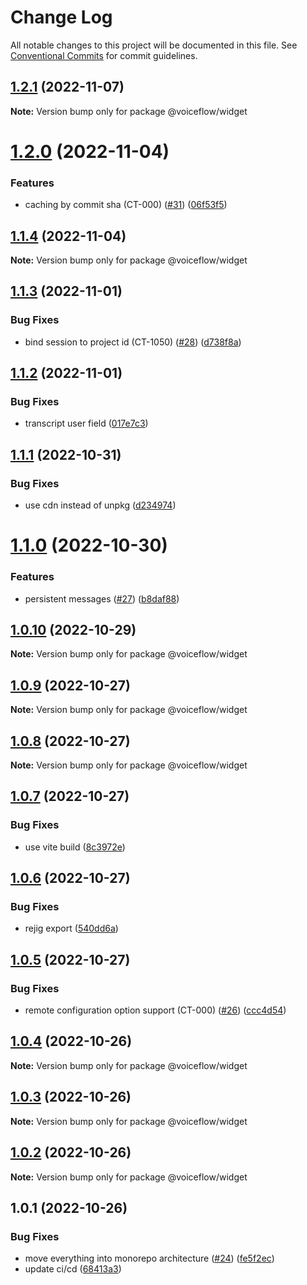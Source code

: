 # Change Log

All notable changes to this project will be documented in this file.
See [Conventional Commits](https://conventionalcommits.org) for commit guidelines.

## [1.2.1](https://github.com/voiceflow/react-chat/compare/@voiceflow/widget@1.2.0...@voiceflow/widget@1.2.1) (2022-11-07)

**Note:** Version bump only for package @voiceflow/widget

# [1.2.0](https://github.com/voiceflow/react-chat/compare/@voiceflow/widget@1.1.4...@voiceflow/widget@1.2.0) (2022-11-04)

### Features

* caching by commit sha (CT-000) ([#31](https://github.com/voiceflow/react-chat/issues/31)) ([06f53f5](https://github.com/voiceflow/react-chat/commit/06f53f5a333aa9defec153457cc271c821c9c5c8))

## [1.1.4](https://github.com/voiceflow/react-chat/compare/@voiceflow/widget@1.1.3...@voiceflow/widget@1.1.4) (2022-11-04)

**Note:** Version bump only for package @voiceflow/widget

## [1.1.3](https://github.com/voiceflow/react-chat/compare/@voiceflow/widget@1.1.2...@voiceflow/widget@1.1.3) (2022-11-01)

### Bug Fixes

* bind session to project id (CT-1050) ([#28](https://github.com/voiceflow/react-chat/issues/28)) ([d738f8a](https://github.com/voiceflow/react-chat/commit/d738f8a5f854b5aef2df38716fedcbc21216fcef))

## [1.1.2](https://github.com/voiceflow/react-chat/compare/@voiceflow/widget@1.1.1...@voiceflow/widget@1.1.2) (2022-11-01)

### Bug Fixes

* transcript user field ([017e7c3](https://github.com/voiceflow/react-chat/commit/017e7c3cca9e6e1235233075ea5716a4708f7df1))

## [1.1.1](https://github.com/voiceflow/react-chat/compare/@voiceflow/widget@1.1.0...@voiceflow/widget@1.1.1) (2022-10-31)

### Bug Fixes

* use cdn instead of unpkg ([d234974](https://github.com/voiceflow/react-chat/commit/d2349744f9370ad28c45d1fecc8991f5de89daf3))

# [1.1.0](https://github.com/voiceflow/react-chat/compare/@voiceflow/widget@1.0.10...@voiceflow/widget@1.1.0) (2022-10-30)

### Features

* persistent messages ([#27](https://github.com/voiceflow/react-chat/issues/27)) ([b8daf88](https://github.com/voiceflow/react-chat/commit/b8daf88a96bc23264271e0b68db318816b458a1a))

## [1.0.10](https://github.com/voiceflow/react-chat/compare/@voiceflow/widget@1.0.9...@voiceflow/widget@1.0.10) (2022-10-29)

**Note:** Version bump only for package @voiceflow/widget

## [1.0.9](https://github.com/voiceflow/react-chat/compare/@voiceflow/widget@1.0.8...@voiceflow/widget@1.0.9) (2022-10-27)

**Note:** Version bump only for package @voiceflow/widget

## [1.0.8](https://github.com/voiceflow/react-chat/compare/@voiceflow/widget@1.0.7...@voiceflow/widget@1.0.8) (2022-10-27)

**Note:** Version bump only for package @voiceflow/widget

## [1.0.7](https://github.com/voiceflow/react-chat/compare/@voiceflow/widget@1.0.6...@voiceflow/widget@1.0.7) (2022-10-27)

### Bug Fixes

* use vite build ([8c3972e](https://github.com/voiceflow/react-chat/commit/8c3972e7f340ab3ae1515c99463f72b0cb24566b))

## [1.0.6](https://github.com/voiceflow/react-chat/compare/@voiceflow/widget@1.0.5...@voiceflow/widget@1.0.6) (2022-10-27)

### Bug Fixes

* rejig export ([540dd6a](https://github.com/voiceflow/react-chat/commit/540dd6ac632cb75d66d75fbf91e3fdbc5bcd107d))

## [1.0.5](https://github.com/voiceflow/react-chat/compare/@voiceflow/widget@1.0.4...@voiceflow/widget@1.0.5) (2022-10-27)

### Bug Fixes

* remote configuration option support (CT-000) ([#26](https://github.com/voiceflow/react-chat/issues/26)) ([ccc4d54](https://github.com/voiceflow/react-chat/commit/ccc4d54f98ca35ab11b9f57bf9e29f2a68b86f34))

## [1.0.4](https://github.com/voiceflow/react-chat/compare/@voiceflow/widget@1.0.3...@voiceflow/widget@1.0.4) (2022-10-26)

**Note:** Version bump only for package @voiceflow/widget

## [1.0.3](https://github.com/voiceflow/react-chat/compare/@voiceflow/widget@1.0.2...@voiceflow/widget@1.0.3) (2022-10-26)

**Note:** Version bump only for package @voiceflow/widget

## [1.0.2](https://github.com/voiceflow/react-chat/compare/@voiceflow/widget@1.0.1...@voiceflow/widget@1.0.2) (2022-10-26)

**Note:** Version bump only for package @voiceflow/widget

## 1.0.1 (2022-10-26)

### Bug Fixes

* move everything into monorepo architecture ([#24](https://github.com/voiceflow/react-chat/issues/24)) ([fe5f2ec](https://github.com/voiceflow/react-chat/commit/fe5f2ec8bd09752caf4077ad8557e4e256b91409))
* update ci/cd ([68413a3](https://github.com/voiceflow/react-chat/commit/68413a3b70f6370303276286b0ec74cbfd5128fa))
